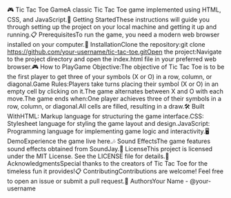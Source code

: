 🎮 Tic Tac Toe GameA classic Tic Tac Toe game implemented using HTML, CSS, and JavaScript.🚀 Getting StartedThese instructions will guide you through setting up the project on your local machine and getting it up and running.📋 PrerequisitesTo run the game, you need a modern web browser installed on your computer.🔧 InstallationClone the repository:git clone https://github.com/your-username/tic-tac-toe.gitOpen the project:Navigate to the project directory and open the index.html file in your preferred web browser.🎮 How to PlayGame Objective:The objective of Tic Tac Toe is to be the first player to get three of your symbols (X or O) in a row, column, or diagonal.Game Rules:Players take turns placing their symbol (X or O) in an empty cell by clicking on it.The game alternates between X and O with each move.The game ends when:One player achieves three of their symbols in a row, column, or diagonal.All cells are filled, resulting in a draw.🛠️ Built WithHTML: Markup language for structuring the game interface.CSS: Stylesheet language for styling the game layout and design.JavaScript: Programming language for implementing game logic and interactivity.🖥️ DemoExperience the game live here.🎶 Sound EffectsThe game features sound effects obtained from SoundJay.📝 LicenseThis project is licensed under the MIT License. See the LICENSE file for details.📌 AcknowledgmentsSpecial thanks to the creators of Tic Tac Toe for the timeless fun it provides!📋 ContributingContributions are welcome! Feel free to open an issue or submit a pull request.🙏 AuthorsYour Name - @your-username